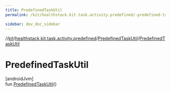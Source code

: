 ```yaml
---
title: PredefinedTaskUtil
permalink: /kit/healthstack.kit.task.activity.predefined/-predefined-task-util/-predefined-task-util.html

sidebar: dev_doc_sidebar
---
```

//[kit](../../../index.html)/[healthstack.kit.task.activity.predefined](../index.html)/[PredefinedTaskUtil](index.html)/[PredefinedTaskUtil](-predefined-task-util.html)



# PredefinedTaskUtil



[androidJvm]\
fun [PredefinedTaskUtil](-predefined-task-util.html)()




